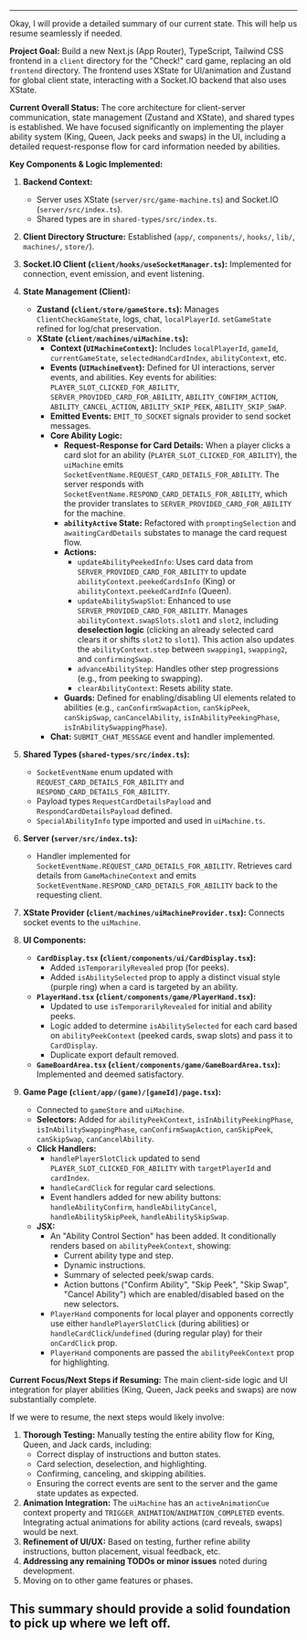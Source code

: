 -------
Okay, I will provide a detailed summary of our current state. This will help us resume seamlessly if needed.

**Project Goal:** Build a new Next.js (App Router), TypeScript, Tailwind CSS frontend in a `client` directory for the "Check!" card game, replacing an old `frontend` directory. The frontend uses XState for UI/animation and Zustand for global client state, interacting with a Socket.IO backend that also uses XState.

**Current Overall Status:** The core architecture for client-server communication, state management (Zustand and XState), and shared types is established. We have focused significantly on implementing the player ability system (King, Queen, Jack peeks and swaps) in the UI, including a detailed request-response flow for card information needed by abilities.

**Key Components & Logic Implemented:**

1.  **Backend Context:**
    *   Server uses XState (`server/src/game-machine.ts`) and Socket.IO (`server/src/index.ts`).
    *   Shared types are in `shared-types/src/index.ts`.

2.  **Client Directory Structure:** Established (`app/`, `components/`, `hooks/`, `lib/`, `machines/`, `store/`).

3.  **Socket.IO Client (`client/hooks/useSocketManager.ts`):** Implemented for connection, event emission, and event listening.

4.  **State Management (Client):**
    *   **Zustand (`client/store/gameStore.ts`):** Manages `ClientCheckGameState`, logs, chat, `localPlayerId`. `setGameState` refined for log/chat preservation.
    *   **XState (`client/machines/uiMachine.ts`):**
        *   **Context (`UIMachineContext`):** Includes `localPlayerId`, `gameId`, `currentGameState`, `selectedHandCardIndex`, `abilityContext`, etc.
        *   **Events (`UIMachineEvent`):** Defined for UI interactions, server events, and abilities. Key events for abilities: `PLAYER_SLOT_CLICKED_FOR_ABILITY`, `SERVER_PROVIDED_CARD_FOR_ABILITY`, `ABILITY_CONFIRM_ACTION`, `ABILITY_CANCEL_ACTION`, `ABILITY_SKIP_PEEK`, `ABILITY_SKIP_SWAP`.
        *   **Emitted Events:** `EMIT_TO_SOCKET` signals provider to send socket messages.
        *   **Core Ability Logic:**
            *   **Request-Response for Card Details:** When a player clicks a card slot for an ability (`PLAYER_SLOT_CLICKED_FOR_ABILITY`), the `uiMachine` emits `SocketEventName.REQUEST_CARD_DETAILS_FOR_ABILITY`. The server responds with `SocketEventName.RESPOND_CARD_DETAILS_FOR_ABILITY`, which the provider translates to `SERVER_PROVIDED_CARD_FOR_ABILITY` for the machine.
            *   **`abilityActive` State:** Refactored with `promptingSelection` and `awaitingCardDetails` substates to manage the card request flow.
            *   **Actions:**
                *   `updateAbilityPeekedInfo`: Uses card data from `SERVER_PROVIDED_CARD_FOR_ABILITY` to update `abilityContext.peekedCardsInfo` (King) or `abilityContext.peekedCardInfo` (Queen).
                *   `updateAbilitySwapSlot`: Enhanced to use `SERVER_PROVIDED_CARD_FOR_ABILITY`. Manages `abilityContext.swapSlots.slot1` and `slot2`, including **deselection logic** (clicking an already selected card clears it or shifts `slot2` to `slot1`). This action also updates the `abilityContext.step` between `swapping1`, `swapping2`, and `confirmingSwap`.
                *   `advanceAbilityStep`: Handles other step progressions (e.g., from peeking to swapping).
                *   `clearAbilityContext`: Resets ability state.
            *   **Guards:** Defined for enabling/disabling UI elements related to abilities (e.g., `canConfirmSwapAction`, `canSkipPeek`, `canSkipSwap`, `canCancelAbility`, `isInAbilityPeekingPhase`, `isInAbilitySwappingPhase`).
        *   **Chat:** `SUBMIT_CHAT_MESSAGE` event and handler implemented.

5.  **Shared Types (`shared-types/src/index.ts`):**
    *   `SocketEventName` enum updated with `REQUEST_CARD_DETAILS_FOR_ABILITY` and `RESPOND_CARD_DETAILS_FOR_ABILITY`.
    *   Payload types `RequestCardDetailsPayload` and `RespondCardDetailsPayload` defined.
    *   `SpecialAbilityInfo` type imported and used in `uiMachine.ts`.

6.  **Server (`server/src/index.ts`):**
    *   Handler implemented for `SocketEventName.REQUEST_CARD_DETAILS_FOR_ABILITY`. Retrieves card details from `GameMachineContext` and emits `SocketEventName.RESPOND_CARD_DETAILS_FOR_ABILITY` back to the requesting client.

7.  **XState Provider (`client/machines/uiMachineProvider.tsx`):** Connects socket events to the `uiMachine`.

8.  **UI Components:**
    *   **`CardDisplay.tsx` (`client/components/ui/CardDisplay.tsx`):**
        *   Added `isTemporarilyRevealed` prop (for peeks).
        *   Added `isAbilitySelected` prop to apply a distinct visual style (purple ring) when a card is targeted by an ability.
    *   **`PlayerHand.tsx` (`client/components/game/PlayerHand.tsx`):**
        *   Updated to use `isTemporarilyRevealed` for initial and ability peeks.
        *   Logic added to determine `isAbilitySelected` for each card based on `abilityPeekContext` (peeked cards, swap slots) and pass it to `CardDisplay`.
        *   Duplicate export default removed.
    *   **`GameBoardArea.tsx` (`client/components/game/GameBoardArea.tsx`):** Implemented and deemed satisfactory.

9.  **Game Page (`client/app/(game)/[gameId]/page.tsx`):**
    *   Connected to `gameStore` and `uiMachine`.
    *   **Selectors:** Added for `abilityPeekContext`, `isInAbilityPeekingPhase`, `isInAbilitySwappingPhase`, `canConfirmSwapAction`, `canSkipPeek`, `canSkipSwap`, `canCancelAbility`.
    *   **Click Handlers:**
        *   `handlePlayerSlotClick` updated to send `PLAYER_SLOT_CLICKED_FOR_ABILITY` with `targetPlayerId` and `cardIndex`.
        *   `handleCardClick` for regular card selections.
        *   Event handlers added for new ability buttons: `handleAbilityConfirm`, `handleAbilityCancel`, `handleAbilitySkipPeek`, `handleAbilitySkipSwap`.
    *   **JSX:**
        *   An "Ability Control Section" has been added. It conditionally renders based on `abilityPeekContext`, showing:
            *   Current ability type and step.
            *   Dynamic instructions.
            *   Summary of selected peek/swap cards.
            *   Action buttons ("Confirm Ability", "Skip Peek", "Skip Swap", "Cancel Ability") which are enabled/disabled based on the new selectors.
        *   `PlayerHand` components for local player and opponents correctly use either `handlePlayerSlotClick` (during abilities) or `handleCardClick`/`undefined` (during regular play) for their `onCardClick` prop.
        *   `PlayerHand` components are passed the `abilityPeekContext` prop for highlighting.

**Current Focus/Next Steps if Resuming:**
The main client-side logic and UI integration for player abilities (King, Queen, Jack peeks and swaps) are now substantially complete.

If we were to resume, the next steps would likely involve:
1.  **Thorough Testing:** Manually testing the entire ability flow for King, Queen, and Jack cards, including:
    *   Correct display of instructions and button states.
    *   Card selection, deselection, and highlighting.
    *   Confirming, canceling, and skipping abilities.
    *   Ensuring the correct events are sent to the server and the game state updates as expected.
2.  **Animation Integration:** The `uiMachine` has an `activeAnimationCue` context property and `TRIGGER_ANIMATION`/`ANIMATION_COMPLETED` events. Integrating actual animations for ability actions (card reveals, swaps) would be next.
3.  **Refinement of UI/UX:** Based on testing, further refine ability instructions, button placement, visual feedback, etc.
4.  **Addressing any remaining TODOs or minor issues** noted during development.
5.  Moving on to other game features or phases.

This summary should provide a solid foundation to pick up where we left off.
-----